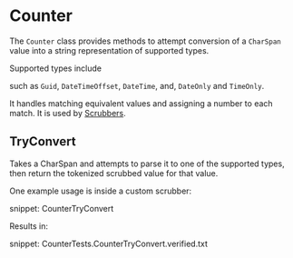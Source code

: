 # Counter

The `Counter` class provides methods to attempt conversion of a `CharSpan` value into a string representation of supported types.

Supported types include 

 such as `Guid`, `DateTimeOffset`, `DateTime`, and, `DateOnly` and `TimeOnly`.

It handles matching equivalent values and assigning a number to each match. It is used by [Scrubbers](/docs/scrubbers.md).


## TryConvert

Takes a CharSpan and attempts to parse it to one of the supported types, then return the tokenized scrubbed value for that value. 

One example usage is inside a custom scrubber:

snippet: CounterTryConvert

Results in:

snippet: CounterTests.CounterTryConvert.verified.txt